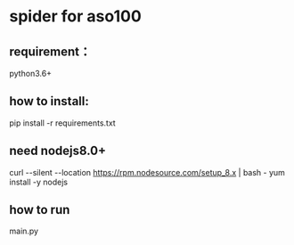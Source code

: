 # spider for aso100
## requirement：
python3.6+

## how to install:
pip install -r requirements.txt

## need nodejs8.0+
curl --silent --location https://rpm.nodesource.com/setup_8.x | bash -
yum install -y nodejs

## how to run
main.py
